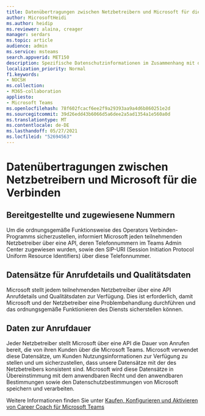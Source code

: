 ```yaml
---
title: Datenübertragungen zwischen Netzbetreibern und Microsoft für die Verbinden
author: MicrosoftHeidi
ms.author: heidip
ms.reviewer: alaina, creager
manager: serdars
ms.topic: article
audience: admin
ms.service: msteams
search.appverid: MET150
description: Spezifische Datenschutzinformationen im Zusammenhang mit der Übertragung von Daten oder Informationen zwischen Netzbetreibern und Microsoft, insbesondere in Bezug auf die Anbieter Verbinden.
localization_priority: Normal
f1.keywords:
- NOCSH
ms.collection:
- M365-collaboration
appliesto:
- Microsoft Teams
ms.openlocfilehash: 78f602fcacf6ee2f9a29393aa9a4d6b860251e2d
ms.sourcegitcommit: 39d26edd43b6066d5a6dee2a5ad1354a1e560a0d
ms.translationtype: MT
ms.contentlocale: de-DE
ms.lasthandoff: 05/27/2021
ms.locfileid: "52694563"
---
```

# <a name="data-transfers-between-carriers-and-microsoft-for-operator-connect"></a>Datenübertragungen zwischen Netzbetreibern und Microsoft für die Verbinden

## <a name="provisioned-and-assigned-numbers"></a>Bereitgestellte und zugewiesene Nummern

Um die ordnungsgemäße Funktionsweise des Operators Verbinden-Programms sicherzustellen, informiert Microsoft jeden teilnehmenden Netzbetreiber über eine API, deren Telefonnummern im Teams Admin Center zugewiesen wurden, sowie den SIP-URI (Session Initiation Protocol Uniform Resource Identifiers) über diese Telefonnummer.

## <a name="call-detail-records-and-quality-data"></a>Datensätze für Anrufdetails und Qualitätsdaten

Microsoft stellt jedem teilnehmenden Netzbetreiber über eine API Anrufdetails und Qualitätsdaten zur Verfügung. Dies ist erforderlich, damit Microsoft und der Netzbetreiber eine Problembehandlung durchführen und das ordnungsgemäße Funktionieren des Diensts sicherstellen können.

## <a name="call-duration-data"></a>Daten zur Anrufdauer

Jeder Netzbetreiber stellt Microsoft über eine API die Dauer von Anrufen bereit, die von ihren Kunden über die Microsoft Teams. Microsoft verwendet diese Datensätze, um Kunden Nutzungsinformationen zur Verfügung zu stellen und um sicherzustellen, dass unsere Datensätze mit der des Netzbetreibers konsistent sind. Microsoft wird diese Datensätze in Übereinstimmung mit dem anwendbaren Recht und den anwendbaren Bestimmungen sowie den Datenschutzbestimmungen von Microsoft speichern und verarbeiten.

Weitere Informationen finden Sie unter [Kaufen, Konfigurieren und Aktivieren von Career Coach für Microsoft Teams](career-coach.md)
